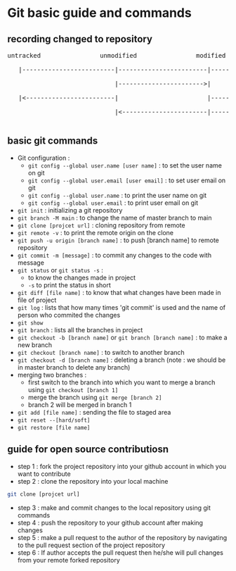 # Git basic guide and commands

## recording changed to repository
<pre>
untracked                unmodified                modified                staged <br>
   |-------------------------|------------------------|---------------------->| <br>
                             |----------------------->|                       | <br>
   |<------------------------|                        |---------------------->| <br>
                             |<-----------------------|-----------------------| <br>
</pre>

## basic git commands
* Git configuration :
    * ``` git config --global user.name [user name] ``` : to set the user name on git
    * ``` git config --global user.email [user email] ``` : to set user email on git
    * ``` git config --global user.name ``` : to print the user name on git
    * ``` git config --global user.email ``` : to print user email on git
* ``` git init ``` : initializing a git repository
* ``` git branch -M main ``` : to change the name of master branch to main
* ``` git clone [projcet url] ``` : cloning repository from remote
* ``` git remote -v ``` : to print the remote origin on the clone
* ``` git push -u origin [branch name] ``` : to push [branch name] to remote repository
* ``` git commit -m [message] ``` : to commit any changes to the code with message
* ``` git status ``` or ``` git status -s ``` :
    * to know the changes made in project
    * ``` -s ``` to print the status in short
* ``` git diff [file name] ``` : to know that what changes have been made in file of project
* ``` git log ``` : lists that how many times 'git commit' is used and the name of person who commited the changes
* ``` git show ```
* ``` git branch ``` : lists all the branches in project
* ``` git checkout -b [branch name] ``` or ``` git branch [branch name] ``` : to make a new branch
* ``` git checkout [branch name] ``` : to switch to another branch
* ``` git checkout -d [branch name] ``` : deleting a branch (note : we should be in master branch to delete any branch)
* merging two branches :
   * first switch to the branch into which you want to merge a branch using ``` git checkout [branch 1] ```
   * merge the branch using ``` git merge [branch 2] ```
   * branch 2 will be merged in branch 1
* ``` git add [file name] ``` : sending the file to staged area
* ``` git reset --[hard/soft] ```
* ``` git restore [file name] ```

## guide for open source contributiosn
* step 1 : fork the project repository into your github account in which you want to contribute
* step 2 : clone the repository into your local machine
```sh
git clone [projcet url]
```
* step 3 : make and commit changes to the local repository using git commands
* step 4 : push the repository to your github account after making changes
* step 5 : make a pull request to the author of the repository by navigating to the pull request section of the project repository
* step 6 : If author accepts the pull request then he/she will pull changes from your remote forked repository
